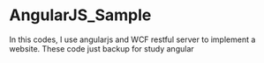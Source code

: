 # AngularJS_Sample
In this codes, I use angularjs and WCF restful server to implement a website.
These code just backup for study angular